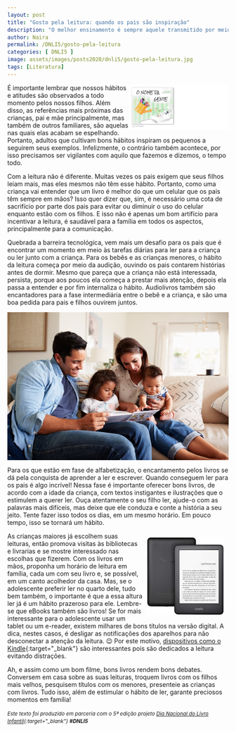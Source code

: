 ```yaml
---
layout: post
title: "Gosto pela leitura: quando os pais são inspiração"
description: "O melhor ensinamento é sempre aquele transmitido por meio do exemplo."
author: Naira
permalink: /DNLI5/gosto-pela-leitura
categories: [ DNLI5 ]
image: assets/images/posts2020/dnli5/gosto-pela-leitura.jpg
tags: [Literatura]
---
```

<style>
.onomegente {float: right; width: 45%;}
.kindle {float: right; width: 35%; padding:10px;}
.d5a10 {
  font-family: 'Crafty Girls', cursive;
  color:gray;
  font-weight: bold;
}
</style>
<a href="https://aprender.digital/"><img class="onomegente" src="/assets/images/o-nome-da-gente.gif" align="rigth"></a>
É importante lembrar que nossos hábitos e atitudes são observados a todo momento pelos nossos filhos. Além disso, as referências mais próximas das crianças, pai e mãe principalmente, mas também de outros familiares, são aquelas nas quais elas acabam se espelhando. Portanto, adultos que cultivam bons hábitos inspiram os pequenos a seguirem seus exemplos. Infelizmente, o contrário também acontece, por isso precisamos ser vigilantes com aquilo que fazemos e dizemos, o tempo todo.

Com a leitura não é diferente. Muitas vezes os pais exigem que seus filhos leiam mais, mas eles mesmos não têm esse hábito. Portanto, como uma criança vai entender que um livro é melhor do que um celular que os pais têm sempre em mãos? Isso quer dizer que, sim, é necessário uma cota de sacrifício por parte dos pais para evitar ou diminuir o uso do celular enquanto estão com os filhos. E isso não é apenas um bom artifício para incentivar a leitura, é saudável para a família em todos os aspectos, principalmente para a comunicação.

Quebrada a barreira tecnológica, vem mais um desafio para os pais que é encontrar um momento em meio às tarefas diárias para ler para a criança ou ler junto com a criança. Para os bebês e as crianças menores, o hábito da leitura começa por meio da audição, ouvindo os pais contarem histórias antes de dormir. Mesmo que pareça que a criança não está interessada, persista, porque aos poucos ela começa a prestar mais atenção, depois ela passa a entender e por fim internaliza o hábito. Audiolivros também são encantadores para a fase intermediária entre o bebê e a criança, e são uma boa pedida para pais e filhos ouvirem juntos. 

<img src="/assets/images/posts2020/dnli5/familia-lendo.jpg" style="display: block;margin-left: auto;margin-right: auto;">

Para os que estão em fase de alfabetização, o encantamento pelos livros se dá pela conquista de aprender a ler e escrever. Quando conseguem ler para os pais é algo incrível! Nessa fase é importante oferecer bons livros, de acordo com a idade da criança, com textos instigantes e ilustrações que o estimulem a querer ler. Ouça atentamente o seu filho ler, ajude-o com as palavras mais difíceis, mas deixe que ele conduza e conte a história a seu jeito. Tente fazer isso todos os dias, em um mesmo horário. Em pouco tempo, isso se tornará um hábito.

<a target="_blank" href="https://www.amazon.com.br/gp/product/B07FPX7SQZ/ref=as_li_tl?ie=UTF8&tag=greendot06-20&camp=1789&creative=9325&linkCode=as2&creativeASIN=B07FPX7SQZ&linkId=87917a359c6c587d36693bd56039fd51"><img class="kindle" src="/assets/images/posts2020/dnli5/kindle.webp" align="rigth" ></a>
As crianças maiores já escolhem suas leituras, então promova visitas às bibliotecas e livrarias e se mostre interessado nas escolhas que fizerem. Com os livros em mãos, proponha um horário de leitura em família, cada um com seu livro e, se possível, em um canto acolhedor da casa. Mas, se o adolescente preferir ler no quarto dele, tudo bem também, o importante é que a essa altura ler já é um hábito prazeroso para ele. Lembre-se que eBooks também são livros! Se for mais interessante para o adolescente usar um tablet ou um e-reader, existem milhares de bons títulos na versão digital. A dica, nestes casos, é desligar as notificações dos aparelhos para não desconectar a atenção da leitura. 😉 Por este motivo, [dispositivos como o Kindle](https://www.amazon.com.br/gp/product/B07FPX7SQZ/ref=as_li_tl?ie=UTF8&tag=greendot06-20&camp=1789&creative=9325&linkCode=as2&creativeASIN=B07FPX7SQZ&linkId=87917a359c6c587d36693bd56039fd51){:target="_blank"} são interessantes pois são dedicados a leitura evitando distrações.

Ah, e assim como um bom filme, bons livros rendem bons debates. Conversem em casa sobre as suas leituras, troquem livros com os filhos mais velhos, pesquisem títulos com os menores, presenteie as crianças com livros. Tudo isso, além de estimular o hábito de ler, garante preciosos momentos em família!

<small><i>Este texto foi produzido em parceria com o 5ª edição projeto [Dia Nacional do Livro Infantil](https://dnli.aprender.digital){:target="_blank"} **#DNLI5**</i></small>
